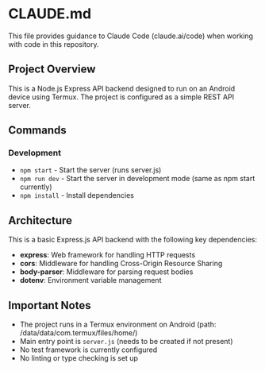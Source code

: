 # CLAUDE.md

This file provides guidance to Claude Code (claude.ai/code) when working with code in this repository.

## Project Overview

This is a Node.js Express API backend designed to run on an Android device using Termux. The project is configured as a simple REST API server.

## Commands

### Development
- `npm start` - Start the server (runs server.js)
- `npm run dev` - Start the server in development mode (same as npm start currently)
- `npm install` - Install dependencies

## Architecture

This is a basic Express.js API backend with the following key dependencies:
- **express**: Web framework for handling HTTP requests
- **cors**: Middleware for handling Cross-Origin Resource Sharing
- **body-parser**: Middleware for parsing request bodies
- **dotenv**: Environment variable management

## Important Notes

- The project runs in a Termux environment on Android (path: /data/data/com.termux/files/home/)
- Main entry point is `server.js` (needs to be created if not present)
- No test framework is currently configured
- No linting or type checking is set up